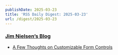 ```yaml
---
publishDate: 2025-03-23
title: 'RSS Daily Digest: 2025-03-23'
url: /digest/2025-03-23
---
```


### [Jim Nielsen’s Blog](https://blog.jim-nielsen.com/)

  * [A Few Thoughts on Customizable Form Controls](https://blog.jim-nielsen.com/2025/thoughts-on-working-draft-to-override-form-controls/)
  
